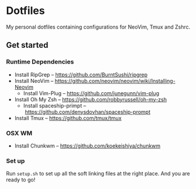 # Dotfiles

My personal dotfiles containing configurations for NeoVim, Tmux and Zshrc.

## Get started

### Runtime Dependencies

* Install RipGrep – https://github.com/BurntSushi/ripgrep
* Install NeoVim – https://github.com/neovim/neovim/wiki/Installing-Neovim
    * Install Vim-Plug – https://github.com/junegunn/vim-plug
* Install Oh My Zsh – https://github.com/robbyrussell/oh-my-zsh
    * Install spaceship-primpt – https://github.com/denysdovhan/spaceship-prompt
* Install Tmux – https://github.com/tmux/tmux

### OSX WM

* Install Chunkwm – https://github.com/koekeishiya/chunkwm

### Set up

Run `setup.sh` to set up all the soft linking files at the right place. And you
are ready to go!
